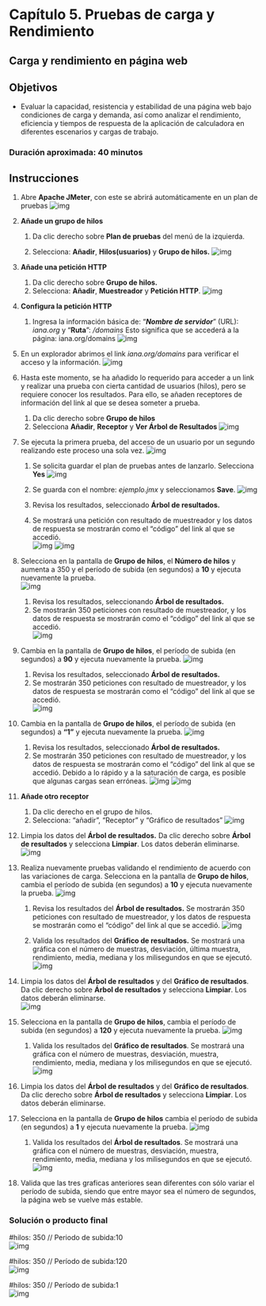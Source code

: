 # Capítulo 5. Pruebas de carga y Rendimiento
## Carga y rendimiento en página web

## Objetivos
- Evaluar la capacidad, resistencia y estabilidad de una página web bajo condiciones de carga y demanda, así como analizar el rendimiento, eficiencia y tiempos de respuesta de la aplicación de calculadora en diferentes escenarios y cargas de trabajo.

### Duración aproximada: 40 minutos

## Instrucciones 
1. Abre **Apache JMeter**, con este se abrirá automáticamente en un plan de pruebas
    ![img](../images/capitulo5/img1.png)

2. **Añade un grupo de hilos**
    1. Da clic derecho sobre **Plan de pruebas** del menú de la izquierda.

    2. Selecciona: **Añadir**, **Hilos(usuarios)** y **Grupo de hilos.**
    ![img](../images/capitulo5/img2.png)

3. **Añade una petición HTTP**
    1. Da clic derecho sobre **Grupo de hilos.**
    2. Selecciona: **Añadir**, **Muestreador** y **Petición HTTP**.
    ![img](../images/capitulo5/img3.png)

4. **Configura la petición HTTP**
    1. Ingresa la información básica de: “**_Nombre de servidor_**” (URL): _iana.org_ y “**Ruta**”: _/domains_ Esto significa que se accederá a la página: iana.org/domains 
    ![img](../images/capitulo5/img4.png)

5. En un explorador abrimos el link _iana.org/domains_ para verificar el acceso y la información.
![img](../images/capitulo5/img5.png)


6. Hasta este momento, se ha añadido lo requerido para acceder a un link y realizar una prueba con cierta cantidad de usuarios (hilos), pero se requiere conocer los resultados. Para ello, se añaden receptores de información del link al que se desea someter a prueba.

    1. Da clic derecho sobre **Grupo de hilos**
    2. Selecciona **Añadir**, **Receptor** y **Ver Árbol de Resultados**
    ![img](../images/capitulo5/img6.png)

7. Se ejecuta la primera prueba, del acceso de un usuario por un segundo realizando este proceso una sola vez.
![img](../images/capitulo5/img7.png)

    1. Se solicita guardar el plan de pruebas antes de lanzarlo. Selecciona **Yes**
    ![img](../images/capitulo5/img8.png)

    2. Se guarda con el nombre: _ejemplo.jmx_ y seleccionamos **Save**.
    ![img](../images/capitulo5/img9.png)

    3. Revisa los resultados, seleccionado **Árbol de resultados.**
    4. Se mostrará una petición con resultado de muestreador y los datos de respuesta se mostrarán como el “código” del link al que se accedió. <br>
    ![img](../images/capitulo5/img10.png)
    ![img](../images/capitulo5/img11.png)


8. Selecciona en la pantalla de **Grupo de hilos**, el **Número de hilos** y aumenta a 350 y el período de subida (en segundos) a **10** y ejecuta nuevamente la prueba.<br>
    ![img](../images/capitulo5/img12.png)

    1. Revisa los resultados, seleccionando **Árbol de resultados.**
    2. Se mostrarán 350 peticiones con resultado de muestreador, y los datos de respuesta se mostrarán como el “código” del link al que se accedió.<br>
    ![img](../images/capitulo5/img13.png)

9. Cambia en la pantalla de **Grupo de hilos**, el período de subida (en segundos) a **90** y ejecuta nuevamente la prueba.
    ![img](../images/capitulo5/img14.png)

    1. Revisa los resultados, seleccionado **Árbol de resultados.**
    2. Se mostrarán 350 peticiones con resultado de muestreador, y los datos de respuesta se mostrarán como el “código” del link al que se accedió.<br>
    ![img](../images/capitulo5/img15.png)

10. Cambia en la pantalla de **Grupo de hilos**, el período de subida (en segundos) a **“1”** y ejecuta nuevamente la prueba.
    ![img](../images/capitulo5/img16.png)

    1. Revisa los resultados, seleccionado **Árbol de resultados.**
    2. Se mostrarán 350 peticiones con resultado de muestreador, y los datos de respuesta se mostrarán como el “código” del link al que se accedió. Debido a lo rápido y a la saturación de carga, es posible que algunas cargas sean erróneas.
    ![img](../images/capitulo5/img17.png)
    ![img](../images/capitulo5/img18.png)

11. **Añade otro receptor**
    1. Da clic derecho en el grupo de hilos.
    2. Selecciona: “añadir”, “Receptor” y “Gráfico de resultados”
    ![img](../images/capitulo5/img19.png)

12. Limpia los datos del **Árbol de resultados.**  Da clic derecho sobre **Árbol de resultados** y selecciona **Limpiar**. Los datos deberán eliminarse.
![img](../images/capitulo5/img20.png)


13. Realiza nuevamente pruebas validando el rendimiento de acuerdo con las variaciones de carga. Selecciona en la pantalla de **Grupo de hilos**, cambia el período de subida (en segundos) a **10** y ejecuta nuevamente la prueba.
    ![img](../images/capitulo5/img21.png)
    1. Revisa los resultados del **Árbol de resultados.** Se mostrarán 350 peticiones con resultado de muestreador, y los datos de respuesta se mostrarán como el “código” del link al que se accedió.
    ![img](../images/capitulo5/img22.png)

    2. Valida los resultados del **Gráfico de resultados.** Se mostrará una gráfica con el número de muestras, desviación, última muestra, rendimiento, media, mediana y los milisegundos en que se ejecutó.
    ![img](../images/capitulo5/img23.png)

14. Limpia los datos del **Árbol de resultados** y del **Gráfico de resultados**.  Da clic derecho sobre **Árbol de resultados** y selecciona **Limpiar**. Los datos deberán eliminarse.<br>
![img](../images/capitulo5/img24.png)


15. Selecciona en la pantalla de **Grupo de hilos**, cambia el período de subida (en segundos) a **120** y ejecuta nuevamente la prueba.
    ![img](../images/capitulo5/img25.png)

    1. Valida los resultados del **Gráfico de resultados**. Se mostrará una gráfica con el número de muestras, desviación,  muestra, rendimiento, media, mediana y los milisegundos en que se ejecutó.<br>
    ![img](../images/capitulo5/img26.png)

16. Limpia los datos del **Árbol de resultados** y del **Gráfico de resultados**.  Da clic derecho sobre **Árbol de resultados** y selecciona **Limpiar**. Los datos deberán eliminarse.
17. Selecciona en la pantalla de **Grupo de hilos** cambia el período de subida (en segundos) a **1** y ejecuta nuevamente la prueba.
    ![img](../images/capitulo5/img27.png)

    1. Valida los resultados del **Árbol de resultados**. Se mostrará una gráfica con el número de muestras, desviación,  muestra, rendimiento, media, mediana y los milisegundos en que se ejecutó.<br>
    ![img](../images/capitulo5/img28.png)

18. Valida que las tres graficas anteriores sean diferentes con sólo variar el período de subida, siendo que entre mayor sea el número de segundos, la página web se vuelve más estable.


### Solución o producto final
\#hilos: 350 // Periodo de subida:10<br>
![img](../images/capitulo5/img29.png)

\#hilos: 350 // Período de subida:120<br>
![img](../images/capitulo5/img30.png)

\#hilos: 350 // Período de subida:1<br>
![img](../images/capitulo5/img31.png)


